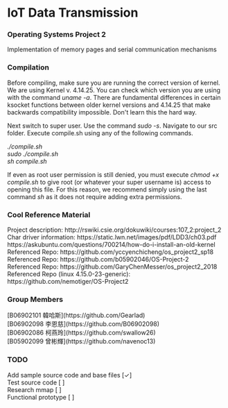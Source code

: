 # IoT Data Transmission
### Operating Systems Project 2
Implementation of memory pages and serial communication mechanisms

### Compilation
Before compiling, make sure you are running the correct version of kernel. We are using Kernel v. 4.14.25. You can check which version you are using with the command <em>uname -a</em>. There are fundamental differences in certain ksocket functions between older kernel versions and 4.14.25 that make backwards compatibility impossible. Don't learn this the hard way.

Next switch to super user. Use the command <em>sudo -s</em>.
Navigate to our src folder. Execute compile.sh using any of the following commands.
<p><em>./compile.sh<br>
    sudo ./compile.sh<br>
    sh compile.sh</em>
</p>
If even as root user permission is still denied, you must execute <em>chmod +x compile.sh</em> to give root (or whatever your super username is) access to opening this file. For this reason, we recommend simply using the last command <em>sh</em> as it does not require adding extra permissions.

### Cool Reference Material
<p>
Project description: http://rswiki.csie.org/dokuwiki/courses:107_2:project_2<br>
Char driver information: https://static.lwn.net/images/pdf/LDD3/ch03.pdf<br>
https://askubuntu.com/questions/700214/how-do-i-install-an-old-kernel<br>
Referenced Repo: https://github.com/yccyenchicheng/os_project2_sp18<br>
Referenced Repo: https://github.com/b05902046/OS-Project-2<br>
Referenced Repo: https://github.com/GaryChenMesser/os_project2_2018<br>
Referenced Repo (linux 4.15.0-23-generic): https://github.com/nemotiger/OS-Project2
</p>

### Group Members
<p>[B06902101 韓哈斯](https://github.com/Gearlad)<br>
[B06902098 李恩慈](https://github.com/B06902098)<br>
[B06902086 柯燕玲](https://github.com/swallow26)<br>
[B05902099 曾彬輝](https://github.com/navenoc13)
</p>

### TODO
<p>
  Add sample source code and base files [✓]<br>
  Test source code [ ]<br>
  Research mmap [ ]<br>
  Functional prototype [ ]
</p>
